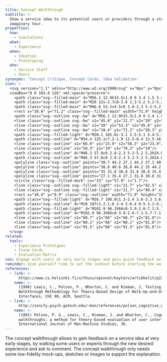 ```yaml
---
title: Concept Walkthrough
subtitle: >-
  Show a service idea to its potential users or providers through a step-by-step
  imaginary tour.
properties:
  how:
    - Simulations
  what:
    - Experience
  when:
    - Ideation
    - Prototyping
  who:
    - Service Staff
    - Users
synonyms: 'Concept Critique, Concept Cards, Idea Validation'
icon: >
  <svg version="1.1" xmlns="http://www.w3.org/2000/svg" x="0px" y="0px"
  viewBox="0 0 103.8 126" xml:space="preserve">
    <path class="svg--filled-main" d="M56.1 12.9h15.5c1.9 0 3.4 1.5 3.4 3.4v10.9c0 1.9-1.5 3.4-3.4 3.4h-9.8l-5.4 4.5v-4.5h-0.3c-1.9 0-3.4-1.5-3.4-3.4V16.3C52.7 14.4 54.2 12.9 56.1 12.9z"/>
    <path class="svg--filled-main" d="M20 22v-2.7c0-2.8 2.3-5.2 5.2-5.2h16.3c2.8 0 5.2 2.3 5.2 5.2v2.5"/>
    <path class="svg--filled-main" d="M46.6 53.1v4.5c0 2.8-2.3 5.2-5.2 5.2H25.2c-2.8 0-5.2-2.3-5.2-5.2v-4.3"/>
    <rect x="10.4" y="71.2" class="svg--filled-main" width="71.9" height="30.3"/>
    <path class="svg--outline svg--bw" d="M56.1 12.9h15.5c1.9 0 3.4 1.5 3.4 3.4v10.9c0 1.9-1.5 3.4-3.4 3.4h-9.8l-5.4 4.5v-4.5h-0.3c-1.9 0-3.4-1.5-3.4-3.4V16.3C52.7 14.4 54.2 12.9 56.1 12.9z"/>
    <line class="svg--outline svg--bw" x1="45.6" y1="21.7" x2="20" y2="22"/>
    <line class="svg--outline svg--bw" x1="20" y1="53.3" x2="45.6" y2="53.1"/>
    <line class="svg--outline svg--bw" x1="10.4" y1="71.2" x2="58.3" y2="71.2"/>
    <path class="svg--filled-light" d="M20.1 101.6c-3.1 2.5-5.1 5.4-5.1 8.4 0 8.6 7 15.6 15.6 15.6 8.6 0 15.6-7 15.6-15.6 0-3.1 0.4-6.1 0.4-8.6L20.1 101.6z"/>
    <path class="svg--outline" d="M34.4 125.1c7.2-1.9 12.5-8.4 12.5-16.2v-7.4"/>
    <line class="svg--outline" x1="66.9" y1="23.9" x2="58.3" y2="23.9"/>
    <line class="svg--outline" x1="58.3" y1="19" x2="70.2" y2="19"/>
    <path class="svg--outline" d="M46.3 57.8c0 2.8-2.3 5.2-5.2 5.2H24.8c-2.8 0-5.2-2.3-5.2-5.2V19c0-2.8 2.3-5.2 5.2-5.2h16.3c2.8 0 5.2 2.3 5.2 5.2V57.8z"/>
    <path class="svg--outline" d="M46.3 57.8c0 2.8-2.3 5.2-5.2 5.2H24.8c-2.8 0-5.2-2.3-5.2-5.2V19c0-2.8 2.3-5.2 5.2-5.2h16.3c2.8 0 5.2 2.3 5.2 5.2V57.8z"/>
    <polyline class="svg--outline" points="30.7 44.2 27.1 44.2 27.1 40.6 "/>
    <polyline class="svg--outline" points="38.8 40.6 38.8 44.2 35 44.2 "/>
    <polyline class="svg--outline" points="35 31.8 38.8 31.8 38.8 35.4 "/>
    <polyline class="svg--outline" points="27.1 35.4 27.1 31.8 30.8 31.8 "/>
    <circle class="svg--filled-dark" cx="33" cy="57.9" r="1.7"/>
    <line class="svg--outline svg--filled-light" x1="21.7" y1="82.5" x2="36.9" y2="82.5"/>
    <line class="svg--outline svg--filled-light" x1="21.7" y1="90.4" x2="40.5" y2="90.4"/>
    <rect x="10.4" y="0.9" class="svg--outline" width="71.9" height="100.5"/>
    <path class="svg--filled-light" d="M16.7 108.8c1.3-2.4 3.6-3.3 3.6-6.5 0-6.6-3.2-10.5-7.9-12.6l0-0.4V64.8c0-4.1-2.8-7.4-6.2-7.4s-6.2 3.3-6.2 7.4v52.7 8.1h31.2"/>
    <path class="svg--outline" d="M18 107c1.2-1.8 2-4 2-6.4 0-5-3.2-9.2-7.6-10.8l0-0.4V63.7c0-3.1-2.6-5.6-5.8-5.6s-5.8 2.5-5.8 5.6V110"/>
    <path class="svg--filled-light" d="M102.9 96.3V66c0-3.9-2.6-7.1-5.7-7.1 -3.1 0-5.7 3.2-5.7 7.1 0-3.9-2.6-7.1-5.7-7.1 -3.1 0-5.7 3.2-5.7 7.1 0-3.9-2.6-7.1-5.7-7.1 -3.1 0-5.7 3.2-5.7 7.1v-17c0-3.9-2.6-7.1-5.7-7.1s-5.7 3.2-5.7 7.1v38.7c-0.1 0.3-0.3 0.5-0.4 0.8l-5.6-9.2c-2-3.4-5.9-4.8-8.6-3.1 -2.7 1.6-3.2 5.7-1.2 9.1l16.8 26.6 0 0c4.3 6.7 11.8 11.1 20.3 11.1 13.3 0 24-10.8 24-24.2C102.9 98 102.9 96.3 102.9 96.3z"/>
    <path class="svg--outline" d="M102.9 96.3V66c0-3.9-2.6-7.1-5.7-7.1 -3.1 0-5.7 3.2-5.7 7.1 0-3.9-2.6-7.1-5.7-7.1 -3.1 0-5.7 3.2-5.7 7.1 0-3.9-2.6-7.1-5.7-7.1 -3.1 0-5.7 3.2-5.7 7.1v-17c0-3.9-2.6-7.1-5.7-7.1s-5.7 3.2-5.7 7.1v38.7c-0.1 0.3-0.3 0.5-0.4 0.8l-5.6-9.2c-2-3.4-5.9-4.8-8.6-3.1 -2.7 1.6-3.2 5.7-1.2 9.1l16.8 26.6 0 0c4.3 6.7 11.8 11.1 20.3 11.1 13.3 0 24-10.8 24-24.2C102.9 98 102.9 96.3 102.9 96.3z"/>
    <line class="svg--outline" x1="68.7" y1="66" x2="68.7" y2="81.8"/>
    <line class="svg--outline" x1="80.1" y1="66" x2="80.1" y2="81.8"/>
    <line class="svg--outline" x1="91.5" y1="66" x2="91.5" y2="81.8"/>
  </svg>
related:
  tools:
    - Experience Prototypes
    - Issue Cards
    - Evaluation Matrix
use: Engage with users at very early stages and gain quick feedback on your idea.
reminder: Give yourself time to set the context before starting the walkthrough.
references:
  - link: >-
      https://www.cs.helsinki.fi/u/thusu/opinnot/kaytarv/artikkelit/p235-lewis.pdf
    name: >-
      (1990) Lewis, C., Polson, P., Wharton, C. and Rieman, J, Testing a
      Walkthrough Methodology for Theory-Based Design of Walk-Up-and-Use
      Interfaces, CHI 90, ACM, Seattle.
  - link: >-
      http://sonify.psych.gatech.edu/~ben/references/polson_cognitive_walkthroughs_a_method_for_theory-based_evaluation_of_user_interfaces.pdf
    name: >-
      (1992) Polson, P. G., Lewis, C., Rieman, J. and Wharton, C., Cognitive
      walkthroughs: a method for theory-based evaluation of user interfaces,
      International Journal of Man-Machine Studies, 36.
---
```

The concept walkthrough allows to gain feedback on a service idea at very early stages, by walking some users or experts through the new desired experience and ask to comment. The concept walkthrough only needs some low-fidelity mock-ups, sketches or images to support the explanation.
